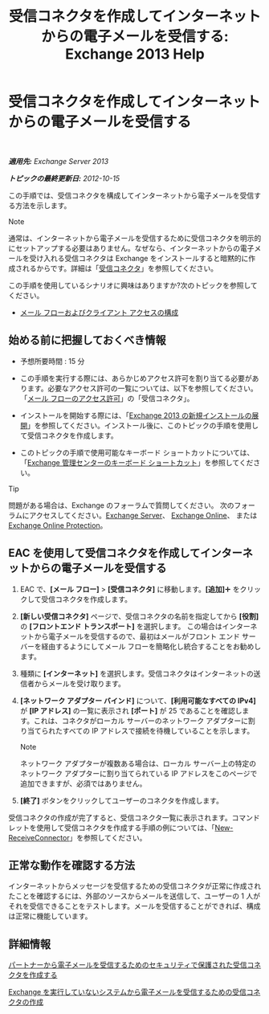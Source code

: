 ﻿---
title: '受信コネクタを作成してインターネットからの電子メールを受信する: Exchange 2013 Help'
TOCTitle: 受信コネクタを作成してインターネットからの電子メールを受信する
ms:assetid: 534bbd32-a0db-4d50-9579-4933b156d7b3
ms:mtpsurl: https://technet.microsoft.com/ja-jp/library/JJ657447(v=EXCHG.150)
ms:contentKeyID: 49896250
ms.date: 04/24/2018
mtps_version: v=EXCHG.150
ms.translationtype: HT
---

# 受信コネクタを作成してインターネットからの電子メールを受信する

 

_**適用先:** Exchange Server 2013_

_**トピックの最終更新日:** 2012-10-15_

この手順では、受信コネクタを構成してインターネットから電子メールを受信する方法を示します。


> [!NOTE]
> 通常は、インターネットから電子メールを受信するために受信コネクタを明示的にセットアップする必要はありません。なぜなら、インターネットからの電子メールを受け入れる受信コネクタは Exchange をインストールすると暗黙的に作成されるからです。詳細は「<A href="receive-connectors-exchange-2013-help.md">受信コネクタ</A>」を参照してください。



この手順を使用しているシナリオに興味はありますか?次のトピックを参照してください。

  - [メール フローおよびクライアント アクセスの構成](configure-mail-flow-and-client-access-exchange-2013-help.md)

## 始める前に把握しておくべき情報

  - 予想所要時間 : 15 分

  - この手順を実行する際には、あらかじめアクセス許可を割り当てる必要があります。必要なアクセス許可の一覧については、以下を参照してください。「[メール フローのアクセス許可](mail-flow-permissions-exchange-2013-help.md)」の「受信コネクタ」。

  - インストールを開始する際には、「[Exchange 2013 の新規インストールの展開](deploy-a-new-installation-of-exchange-2013-exchange-2013-help.md)」を参照してください。インストール後に、このトピックの手順を使用して受信コネクタを作成します。

  - このトピックの手順で使用可能なキーボード ショートカットについては、「[Exchange 管理センターのキーボード ショートカット](keyboard-shortcuts-in-the-exchange-admin-center-exchange-online-protection-help.md)」を参照してください。


> [!TIP]
> 問題がある場合は、Exchange のフォーラムで質問してください。 次のフォーラムにアクセスしてください。<A href="https://go.microsoft.com/fwlink/p/?linkid=60612">Exchange Server</A>、 <A href="https://go.microsoft.com/fwlink/p/?linkid=267542">Exchange Online</A>、 または <A href="https://go.microsoft.com/fwlink/p/?linkid=285351">Exchange Online Protection</A>。



## EAC を使用して受信コネクタを作成してインターネットからの電子メールを受信する

1.  EAC で、**\[メール フロー\]** \> **\[受信コネクタ\]** に移動します。**\[追加\]**![\[追加\] アイコン](images/JJ218640.c1e75329-d6d7-4073-a27d-498590bbb558(EXCHG.150).gif "[追加] アイコン") をクリックして受信コネクタを作成します。

2.  **\[新しい受信コネクタ\]** ページで、受信コネクタの名前を指定してから **\[役割\]** の **\[フロントエンド トランスポート\]** を選択します。 この場合はインターネットから電子メールを受信するので、最初はメールがフロント エンド サーバーを経由するようにしてメール フローを簡略化し統合することをお勧めします。

3.  種類に **\[インターネット\]** を選択します。受信コネクタはインターネットの送信者からメールを受け取ります。

4.  **\[ネットワーク アダプター バインド\]** について、**\[利用可能なすべての IPv4\]** が **\[IP アドレス\]** の一覧に表示され **\[ポート\]** が 25 であることを確認します。これは、コネクタがローカル サーバーのネットワーク アダプターに割り当てられたすべての IP アドレスで接続を待機していることを示します。
    

    > [!NOTE]
    > ネットワーク アダプターが複数ある場合は、ローカル サーバー上の特定のネットワーク アダプターに割り当てられている IP アドレスをこのページで追加できますが、必須ではありません。



5.  **\[終了\]** ボタンをクリックしてユーザーのコネクタを作成します。

受信コネクタの作成が完了すると、受信コネクタ一覧に表示されます。コマンドレットを使用して受信コネクタを作成する手順の例については、「[New-ReceiveConnector](https://technet.microsoft.com/ja-jp/library/bb125139\(v=exchg.150\))」を参照してください。

## 正常な動作を確認する方法

インターネットからメッセージを受信するための受信コネクタが正常に作成されたことを確認するには、外部のソースからメールを送信して、ユーザーの 1 人がそれを受信できることをテストします。メールを受信することができれば、構成は正常に機能しています。

## 詳細情報

[パートナーから電子メールを受信するためのセキュリティで保護された受信コネクタを作成する](create-a-secure-receive-connector-to-receive-email-from-a-partner-exchange-2013-help.md)

[Exchange を実行していないシステムから電子メールを受信するための受信コネクタの作成](create-a-receive-connector-to-receive-email-from-a-system-not-running-exchange-exchange-2013-help.md)

